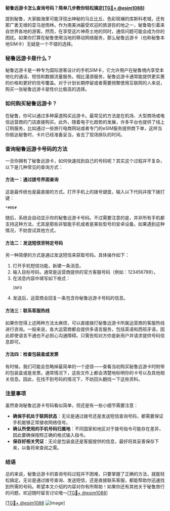 **秘鲁远游卡怎么查询号码？简单几步教你轻松搞定[[TG💪+ @esim1088](https://t.me/s/esim1088)]**

提到秘鲁，大家脑海里可能浮现出神秘的马丘比丘、色彩斑斓的库斯科老城，还有那广袤无垠的亚马逊雨林。作为南美洲最受欢迎的旅游目的地之一，秘鲁吸引着来自世界各地的游客。然而，在享受这片神奇土地的同时，通信问题可能会成为你的困扰。如果你打算在秘鲁使用当地的移动网络服务，那么秘鲁远游卡（也称秘鲁本地SIM卡）无疑是一个不错的选择。

### 秘鲁远游卡是什么？

秘鲁远游卡是一种专为国际游客设计的手机SIM卡，它允许用户在秘鲁境内享受本地化的通话、短信和数据流量服务。相比漫游服务，秘鲁远游卡通常能提供更实惠的价格和更好的信号覆盖。对于计划长期停留或者需要频繁使用互联网的人来说，购买一张秘鲁远游卡是性价比极高的选择。

### 如何购买秘鲁远游卡？

在秘鲁，你可以通过多种渠道购买远游卡。最常见的方法是在机场、大型商场或电信运营商的门店直接购买。此外，随着电子化趋势的发展，许多平台也提供了线上订购服务，比如通过一些旅行电商网站或者专门的eSIM服务提供商下单，这样当你抵达秘鲁时，卡片已经准备妥当，省去了现场排队的时间。

### 查询秘鲁远游卡号码的方法

一旦你拥有了秘鲁远游卡，如何快速找到自己的号码呢？其实这个过程并不复杂，以下是几种常见的查询方式：

#### 方法一：通过拨号界面查询

这是最传统也是最直接的方式。打开手机上的拨号键盘，输入以下代码并按下拨打键：
```
*#06#
```
随后，系统会自动显示你的秘鲁远游卡号码。不过需要注意的是，并非所有手机都支持这种方法，尤其是那些非智能手机或者是某些型号的安卓设备。如果遇到这种情况，不妨尝试其他方式。

#### 方法二：发送短信至特定号码

另一种简便的方式是通过发送短信来获取号码。具体操作如下：
1. 打开手机短信功能，新建一条消息。
2. 输入目标号码，通常是运营商提供的官方客服号码（例如：123456789）。
3. 在消息内容中填写如下格式：
   ```
   INFO
   ```
4. 发送后，运营商会回复一条包含你秘鲁远游卡号码的信息。

#### 方法三：联系客服热线

如果你觉得上述两种方法太麻烦，可以直接拨打秘鲁远游卡所属运营商的客服热线进行咨询。一般来说，各大运营商都会提供多语言服务，包括英语和西班牙语，因此即使语言不通也不必担心沟通障碍。只需告知对方你是新用户并请求提供号码信息即可。

#### 方法四：检查包装盒或发票

有时候，我们可能会忽略掉最简单的一个途径——查看当初购买秘鲁远游卡时附带的包装盒或是发票。通常情况下，这些文件上都会清楚地标明你的卡号以及其他相关信息。因此，在找不到号码的情况下，不妨回头翻找一下这些资料。

### 注意事项

虽然查询秘鲁远游卡号码看似简单，但还是有一些小细节需要注意：

- **确保手机处于联网状态**：无论是通过拨号还是发送短信查询号码，都需要保证手机能够正常接收网络信号。
- **确认所使用的手机号码归属地**：不同国家和地区对于拨号指令可能存在差异，因此要确保按照正确的格式输入指令。
- **保存好相关凭证**：无论是包装盒还是客服提供的信息，最好将其妥善保存下来，以备将来查阅之需。

### 结语

总的来说，秘鲁远游卡的查询号码过程并不困难，只要掌握了正确的方法，就能轻松搞定。无论是通过拨号查询、发送短信，还是直接联系客服，都能帮助你迅速找到所需的号码。希望本文介绍的内容对你有所帮助！如果你还有其他关于秘鲁旅行的问题，欢迎随时留言讨论哦～[[TG💪+ @esim1088](https://t.me/s/esim1088)]

[[TG💪+ @esim1088](https://t.me/s/esim1088) ![Image](https://i.postimg.cc/4NQfJmqS/Snipaste-2025-05-13-00-14-12.png)]